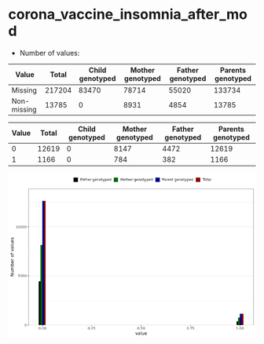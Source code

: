 # corona_vaccine_insomnia_after_mod
- Number of values:

| Value | Total | Child genotyped | Mother genotyped | Father genotyped | Parents genotyped |
| ----- | ----- | --------------- | ---------------- | ---------------- |---------------- |
| Missing | 217204 | 83470 | 78714 | 55020 | 133734 |
| Non-missing | 13785 | 0 | 8931 | 4854 | 13785 |

| Value | Total | Child genotyped | Mother genotyped | Father genotyped | Parents genotyped |
| ----- | ----- | --------------- | ---------------- | ---------------- |---------------- |
| 0 | 12619 | 0 | 8147 | 4472 | 12619 |
| 1 | 1166 | 0 | 784 | 382 | 1166 |



![](corona_vaccine_insomnia_after_mod_n.png)



